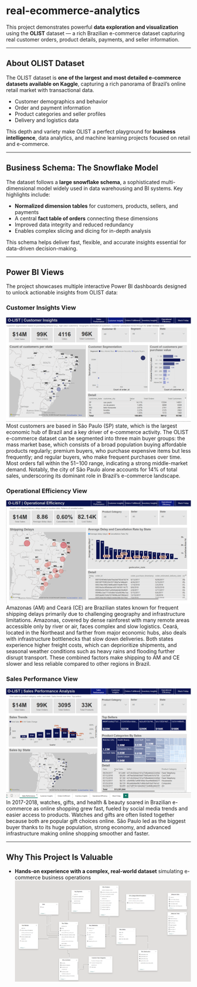 # real-ecommerce-analytics

This project demonstrates powerful **data exploration and visualization** using the **OLIST** dataset — a rich Brazilian e-commerce dataset capturing real customer orders, product details, payments, and seller information.

---

## About OLIST Dataset
The OLIST dataset is **one of the largest and most detailed e-commerce datasets available on Kaggle**, capturing a rich panorama of Brazil’s online retail market with transactional data.

- Customer demographics and behavior  
- Order and payment information  
- Product categories and seller profiles  
- Delivery and logistics data  

This depth and variety make OLIST a perfect playground for **business intelligence**, data analytics, and machine learning projects focused on retail and e-commerce.

---

## Business Schema: The Snowflake Model

The dataset follows a **large snowflake schema**, a sophisticated multi-dimensional model widely used in data warehousing and BI systems. Key highlights include:

- **Normalized dimension tables** for customers, products, sellers, and payments  
- A central **fact table of orders** connecting these dimensions  
- Improved data integrity and reduced redundancy  
- Enables complex slicing and dicing for in-depth analysis  

This schema helps deliver fast, flexible, and accurate insights essential for data-driven decision-making.

---

## Power BI Views

The project showcases multiple interactive Power BI dashboards designed to unlock actionable insights from OLIST data:

### Customer Insights View  
![Customer Insights](customer-insights-view.png)  
Most customers are based in São Paulo (SP) state, which is the largest economic hub of Brazil and a key driver of e-commerce activity. The OLIST e-commerce dataset can be segmented into three main buyer groups: the mass market base, which consists of a broad population buying affordable products regularly; premium buyers, who purchase expensive items but less frequently; and regular buyers, who make frequent purchases over time. Most orders fall within the $51-$100 range, indicating a strong middle-market demand. Notably, the city of São Paulo alone accounts for 14% of total sales, underscoring its dominant role in Brazil’s e-commerce landscape.


### Operational Efficiency View  
![Operational Efficiency](operational-efficiency-view.png)  
Amazonas (AM) and Ceará (CE) are Brazilian states known for frequent shipping delays primarily due to challenging geography and infrastructure limitations. Amazonas, covered by dense rainforest with many remote areas accessible only by river or air, faces complex and slow logistics. Ceará, located in the Northeast and farther from major economic hubs, also deals with infrastructure bottlenecks that slow down deliveries. Both states experience higher freight costs, which can deprioritize shipments, and seasonal weather conditions such as heavy rains and flooding further disrupt transport. These combined factors make shipping to AM and CE slower and less reliable compared to other regions in Brazil.

### Sales Performance View  
![Sales Performance](sales-performace-view.png)  
In 2017-2018, watches, gifts, and health & beauty soared in Brazilian e-commerce as online shopping grew fast, fueled by social media trends and easier access to products. Watches and gifts are often listed together because both are popular gift choices online. São Paulo led as the biggest buyer thanks to its huge population, strong economy, and advanced infrastructure making online shopping smoother and faster.

---

## Why This Project Is Valuable

- **Hands-on experience with a complex, real-world dataset** simulating e-commerce business operations  
![Snowflake-schema](snowflake-schema.png)  

  




